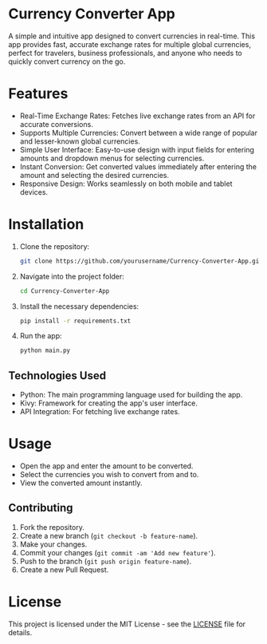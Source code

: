 # Currency Converter App

A simple and intuitive app designed to convert currencies in real-time. This app provides fast, accurate exchange rates for multiple global currencies, perfect for travelers, business professionals, and anyone who needs to quickly convert currency on the go.

# Features

- Real-Time Exchange Rates: Fetches live exchange rates from an API for accurate conversions.
- Supports Multiple Currencies: Convert between a wide range of popular and lesser-known global currencies.
- Simple User Interface: Easy-to-use design with input fields for entering amounts and dropdown menus for selecting currencies.
- Instant Conversion: Get converted values immediately after entering the amount and selecting the desired currencies.
- Responsive Design: Works seamlessly on both mobile and tablet devices.

# Installation

1. Clone the repository:
    ```bash
    git clone https://github.com/yourusername/Currency-Converter-App.git
    ```
2. Navigate into the project folder:
    ```bash
    cd Currency-Converter-App
    ```
3. Install the necessary dependencies:
    ```bash
    pip install -r requirements.txt
    ```

4. Run the app:
    ```bash
    python main.py
    ```

## Technologies Used

- Python: The main programming language used for building the app.
- Kivy: Framework for creating the app's user interface.
- API Integration: For fetching live exchange rates.

# Usage

- Open the app and enter the amount to be converted.
- Select the currencies you wish to convert from and to.
- View the converted amount instantly.

## Contributing

1. Fork the repository.
2. Create a new branch (`git checkout -b feature-name`).
3. Make your changes.
4. Commit your changes (`git commit -am 'Add new feature'`).
5. Push to the branch (`git push origin feature-name`).
6. Create a new Pull Request.

# License

This project is licensed under the MIT License - see the [LICENSE](LICENSE) file for details.
